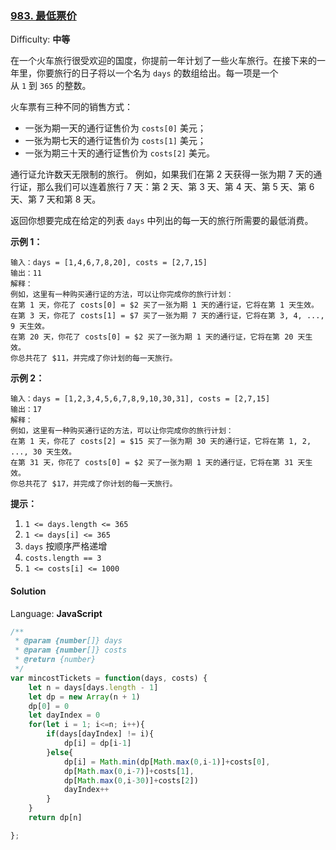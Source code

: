 ### [983\. 最低票价](https://leetcode-cn.com/problems/minimum-cost-for-tickets/)

Difficulty: **中等**


在一个火车旅行很受欢迎的国度，你提前一年计划了一些火车旅行。在接下来的一年里，你要旅行的日子将以一个名为 `days` 的数组给出。每一项是一个从 `1` 到 `365` 的整数。

火车票有三种不同的销售方式：

*   一张为期一天的通行证售价为 `costs[0]` 美元；
*   一张为期七天的通行证售价为 `costs[1]` 美元；
*   一张为期三十天的通行证售价为 `costs[2]` 美元。

通行证允许数天无限制的旅行。 例如，如果我们在第 2 天获得一张为期 7 天的通行证，那么我们可以连着旅行 7 天：第 2 天、第 3 天、第 4 天、第 5 天、第 6 天、第 7 天和第 8 天。

返回你想要完成在给定的列表 `days` 中列出的每一天的旅行所需要的最低消费。

**示例 1：**

```
输入：days = [1,4,6,7,8,20], costs = [2,7,15]
输出：11
解释：
例如，这里有一种购买通行证的方法，可以让你完成你的旅行计划：
在第 1 天，你花了 costs[0] = $2 买了一张为期 1 天的通行证，它将在第 1 天生效。
在第 3 天，你花了 costs[1] = $7 买了一张为期 7 天的通行证，它将在第 3, 4, ..., 9 天生效。
在第 20 天，你花了 costs[0] = $2 买了一张为期 1 天的通行证，它将在第 20 天生效。
你总共花了 $11，并完成了你计划的每一天旅行。
```

**示例 2：**

```
输入：days = [1,2,3,4,5,6,7,8,9,10,30,31], costs = [2,7,15]
输出：17
解释：
例如，这里有一种购买通行证的方法，可以让你完成你的旅行计划：
在第 1 天，你花了 costs[2] = $15 买了一张为期 30 天的通行证，它将在第 1, 2, ..., 30 天生效。
在第 31 天，你花了 costs[0] = $2 买了一张为期 1 天的通行证，它将在第 31 天生效。
你总共花了 $17，并完成了你计划的每一天旅行。
```

**提示：**

1.  `1 <= days.length <= 365`
2.  `1 <= days[i] <= 365`
3.  `days` 按顺序严格递增
4.  `costs.length == 3`
5.  `1 <= costs[i] <= 1000`


#### Solution

Language: **JavaScript**

```javascript
/**
 * @param {number[]} days
 * @param {number[]} costs
 * @return {number}
 */
var mincostTickets = function(days, costs) {
    let n = days[days.length - 1]
    let dp = new Array(n + 1)
    dp[0] = 0
    let dayIndex = 0
    for(let i = 1; i<=n; i++){
        if(days[dayIndex] != i){
            dp[i] = dp[i-1]
        }else{
            dp[i] = Math.min(dp[Math.max(0,i-1)]+costs[0],
            dp[Math.max(0,i-7)]+costs[1],
            dp[Math.max(0,i-30)]+costs[2])
            dayIndex++
        }
    }
    return dp[n]

};
​
```
